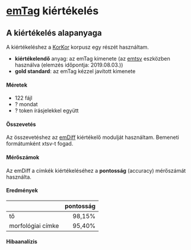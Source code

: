 # [emTag](https://github.com/ppke-nlpg/purepos) kiértékelés

## A kiértékelés alapanyaga
A kiértékeléshez a [KorKor](https://github.com/vadno/korkor_pilot) korpusz egy részét használtam.

* __kiértékelendő__ anyag: az emTag kimenete (az [emtsv](https://github.com/dlt-rilmta/emtsv) eszközben használva (elemzés időpontja: 2019.08.03.))
* __gold standard__: az emTag kézzel javított kimenete

#### Méretek
* 122 fájl
* ? mondat
* ? token írásjelekkel együtt

#### Összevetés
Az összevetéshez az [emDiff](https://github.com/vadno/emdiff) kiértékelő modulját használtam.
Bemeneti formátumként xtsv-t fogad.

#### Mérőszámok
Az emDiff a címkék kiértékeléséhez a __pontosság__ (accuracy) mérőszámát használta.

#### Eredmények
|                   | pontosság
| ----------------- |-----:
| tő                | 98,15%
| morfológiai címke | 95,40%

#### Hibaanalízis